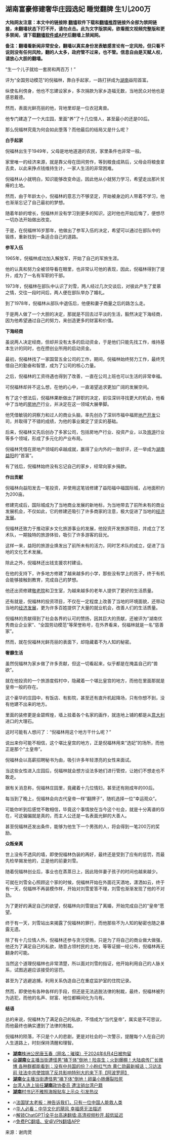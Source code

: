  <!-- 面包屑导航 --> <h2>湖南富豪修建奢华庄园选妃 睡觉翻牌 生1儿200万</h2> <p class="notice"><b>大陆网友注意：本文中的链接除 <a href="https://github.com/bannedbook/fanqiang" >翻墙</a>软件下载和<a href="https://github.com/killgcd/justmysocks/blob/master/README.md">翻墙推荐</a>链接外全部为禁网链接，未翻墙状态下打不开，请勿点击。此为文字版禁闻，欲看图文视频完整版和更多禁闻，请下载<a href="https://github.com/bannedbook/fanqiang">翻墙软件或APP</a>后翻墙上禁闻网。</p><p>备注：翻墙看新闻非常安全，翻墙以真实身份发表敏感言论有一定风险，但只看不说则没有任何风险，翻的人太多，政府管不过来，也不管。信息自由是天赋人权，请放心大胆的翻墙。</b></p>  <div class="entry"> <p>“生一个儿子就给一套房和两百万！”</p> <p>评为“全国劳动模范”的倪福林，靠白手起家，一路打拼成为<a href="https://www.bannedbook.org/bnews/tag/%e6%b9%96%e5%8d%97/" class="st_tag internal_tag" rel="tag" title="标签 湖南 下的日志">湖南</a>益阳首富。</p> <p>纵使名利傍身，他也不忘建设家乡，多次捐款为家乡造福无数，当地民众对他也是感恩戴德。</p> <p>然而，表面光鲜亮丽的他，背地里却是一位衣冠禽兽。</p> <p>他专门建造了一个大庄园，里面“养”了十几位情人，甚至最小的还是00后。</p> <p>那么倪福林究竟为何会如此堕落？而他最后的结局又是什么呢？</p> <p><strong>白手起家</strong></p> <p>倪福林出生于1949年，父母是地地道道的农民，家里条件也非常一般。</p> <p>家里唯一的经济来源，就是靠父母在田间劳作，等到粮食成熟后，父母会将粮食拿去卖，以此来挣点钱维持生计，一家人生活的非常困难。</p> <p>倪福林从小就明白，知识能够改变命运，因此他从小就努力学习，希望走出那片贫瘠的土地。</p> <p>然而，由于年龄太小，倪福林的意志力不够坚定，开始被身边的人带着不学习，他也渐渐忘记了自己最初的梦想。</p> <p>随着年龄的增长，倪福林并没有学习到更多的知识，这时他也开始后悔了，便想尽一切办法开始做出改变。</p> <p>于是，在倪福林16岁那年，他做出了参军入伍的决定，希望可以通过在部队中的锻炼，重新找到一条适合自己的道路。</p> <p><strong>参军入伍</strong></p> <p>1965年，倪福林成功加入解放军，开始了自己的军旅生涯。</p> <p>他的认真和努力全被领导看在眼里，也非常认可他的表现，因此，倪福林得到了提升，成为了一名有军职的干部。</p>  <p>1973年，倪福林在部队中认识了刘雪，两人经过几次交谈后，对彼此产生了爱慕之情，交往一段时间后，两人便在部队举办了婚礼。</p> <p>到了1978年，倪福林从部队中退伍后，他便和妻子商量之后的路怎么走。</p> <p>于是两人做了一个大胆的决定，那就是不回去过平淡的生活，毅然决定下海经商，因为他希望通过自己的努力，来创造更多的财富和价值。</p> <p><strong>下海经商</strong></p> <p>虽说两人决定经商，但却并没有太多的启动资金，于是他们只能先找工作，维持基本生计的同时，也在攒创业所用的启动资金。</p> <p>最初，倪福林找了一家国营五金公司的工作，期间，倪福林始终努力工作，最终凭借自己的勤奋和智慧，成为了公司的核心力量。</p> <p>之后，倪福林的工资待遇也得到了改善，一直在公司上班也可以生活的非常幸福。</p> <p>可倪福林却并不这么想，在他的心中，一直渴望追求更加广阔的发展空间。</p> <p>有了这个想法后，倪福林果断做出了辞职的决定，前往深圳寻找更大的机会，他看中了当地的<a href="https://www.bannedbook.org/bnews/tag/%e6%88%bf%e5%9c%b0%e4%ba%a7/" class="st_tag internal_tag" rel="tag" title="标签 房地产 下的日志">房地产</a>行业，并决定在这一领域大展拳脚。</p> <p>他凭借敏锐的洞察力和过人的商业头脑，率先创办了深圳市福中福房<a href="https://www.bannedbook.org/bnews/tag/%E5%9C%B0%E4%BA%A7%E5%BC%80%E5%8F%91/" class="st_tag internal_tag" rel="tag" title="标签 地产开发 下的日志">地产开发</a>公司，并取得了不错的成绩，为他的事业奠定了坚实的基础。</p> <p>后来，倪福林又先后创办了多家公司，包括房地产行业、投资产业，以及<a href="https://www.bannedbook.org/bnews/tag/%e6%97%85%e6%b8%b8/" class="st_tag internal_tag" rel="tag" title="标签 旅游 下的日志">旅游</a>行业等多个领域，形成了多元化的产业布局。</p> <p>倪福林凭借在房地产领域的卓越成就，赢得了业内外的一致好评，还一举成为<a href="https://www.bannedbook.org/bnews/tag/%E6%B9%96%E5%8D%97%E7%9B%8A%E9%98%B3/" class="st_tag internal_tag" rel="tag" title="标签 湖南益阳 下的日志">湖南益阳</a>的“首富”。</p> <p>有了钱后，倪福林始终没有忘记自己的家乡，经常向家乡捐款。</p> <p><strong>作出贡献</strong></p> <p>倪福林向益阳发去一笔投资，并使用这笔钱修建了益阳福中福国际城，占地面积约为200亩。</p> <p>修建完成后，国际城成为了当地商业发展的新地标，为当地带去了前所未有的商业发展机会，不仅如此，它的修建还吸引了许多商家的注意，极大促进了当地的<span class='wp_keywordlink'><a href="https://www.bannedbook.org/forum2/topic869.html" title="宪政、法治和经济发展——走向市场经济的制度保障" target="_blank">经济发展</a></span>。</p>  <p>倪福林还致力于推动家乡文化旅游事业的发展，他投资开发旅游项目，并成立了艺术队，一期独特的旅游体验，吸引了许多游客的目光。</p> <p>这样一来，益阳的旅游业焕发出了前所未有的活力，同时艺术队的成立，促进了当地的文化艺术发展。</p> <p>除此之外，倪福林还出钱支援农村建设。</p> <p>在他的支持下，许多地方修建了越来越多的小学，那些没有学上的孩子，终于有机会能够接触到教育，完成自己的梦想。</p> <p>他还出资修建<a href="https://www.bannedbook.org/bnews/tag/%E6%95%AC%E8%80%81%E9%99%A2/" class="st_tag internal_tag" rel="tag" title="标签 敬老院 下的日志">敬老院</a>和卫生室，为越来越多的老年人提供了更好的生活质量。</p> <p>还有就是，倪福林的投资项目，不仅在一定程度上改善了当地的环境面貌，还带动当地的<a href="https://www.bannedbook.org/bnews/tag/%E7%BB%8F%E6%B5%8E%E5%8F%91%E5%B1%95/" class="st_tag internal_tag" rel="tag" title="标签 经济发展 下的日志">经济发展</a>，更为许多百姓提供了大量的就业机会，改善人们的生活质量。</p> <p>倪福林的贡献得到了社会各界的认可的赞扬，因其巨大的贡献，还被评为“湖南优秀商业企业家”、“全国劳动模范”等荣誉称号，在外界看来，倪福林就是一名“慈善家”。</p> <p>然而，就在倪福林光鲜亮丽的表面下，却隐藏着不为人知的秘密。</p> <p><strong>奢靡生活</strong></p> <p>虽然倪福林为家乡做了许多贡献，但这一切看起来，似乎都是在掩盖自己的“兽欲”。</p> <p>就在他投资的一个旅游度假村中，隐藏着一个堪比皇宫的地方，而他在里面那就是皇帝一般的存在。</p> <p>这个豪华的庄园中，有饭店、有影院，甚至还有直升机起降场，只有你想不到，没有他建不出来的地方。</p> <p>里面的装修更是金碧辉煌，墙上挂着各个名家的画作，就连地上铺的都是从<a href="https://www.bannedbook.org/bnews/tag/%e6%84%8f%e5%a4%a7%e5%88%a9/" class="st_tag internal_tag" rel="tag" title="标签 意大利 下的日志">意大利</a>进口的大理石。</p> <p>这时可能有人想问了：“倪福林用这个地方干什么呢？”</p> <p>说出来你可能不相信，这个堪比皇宫的地方，正是倪福林用来“选妃”的场所，而他正是那个“土皇帝”。</p> <p>倪福林会以高薪招聘秘书为由，吸引许多年轻漂亮的女性来面试。</p>  <p>当这些女性进入庄园后，倪福林就会想方设法多她们进行管控，让她们不想走也不敢走。</p> <p>据有关消息称，倪福林庄园里，竟藏着十几位情妇，甚至还有刚成年的00后。</p> <p>每当到了晚上，倪福林会向古代皇帝一样“翻牌子”，随机选择一位“幸运观众”。</p> <p>可能你听到后感觉不敢相信，毕竟这个事情放在当今这个社会，就是十分离谱的存在，可这偏偏就是真的，而主人公还是一名表面光鲜的大善人。</p> <p>甚至倪福林还发出条件，能够为他生下一个男孩的人，将会得到一笔200万的奖励。</p> <p><strong>众叛亲离</strong></p> <p>世上没有不透风的墙，即使倪福林伪装的再好，最终还是受到了应有的惩罚，而最先检举揭发他的，正是他的前妻刘雪。</p> <p>随着倪福林创业后，事业也在蒸蒸日上，因此陪伴妻子孩子的时间也越来越少。</p> <p>可就在刘雪全心照顾这个家的时候，倪福林开始在外面花天酒地，潇洒如云，终于有一天，倪福林不再装模作样，开始对刘雪爱答不理，刘雪也渐渐发现了他的不对劲。</p> <p>为了更好的满足自己的欲望，倪福林向刘雪提出了离婚，开始完成自己的“皇帝”愿望。</p> <p>终于有一天，刘雪站出来揭露了倪福林的罪行，而他那些不为人知的秘密也随之暴露无遗。</p> <p>除了有十几位情人外，倪福林还参与贪污受贿，只是为了将自己的商业做大做强，他还为了满足自己的私欲，随意占领村民的土地，等等证据一经公布，倪福林再无翻身的可能。</p> <p>当然这个道理倪福林也非常清楚，所以面对刘雪的指证，他开始利用自己的人脉关系，试图逃避应该接受的惩罚。</p> <p>甚至为了逃避追捕，利用关系伪造自己在重症监护室的住院记录。</p> <p>然而，即使他有各种各样的手段，但还是无法逃脱法律的制裁，最终，倪福林被列为逃犯，而他的名声、财富、地位都瞬间化为乌有。</p> <p><strong>结语</strong></p>  <p>总的来说，倪福林为了满足自己的私欲，不惜成为“当代皇帝”，属实是不可思议，而他最终也确实遭到了法律的制裁。</p> <p>倪福林的陨落，不只是个人的悲剧，更是对社会的一次警示，提醒每个人在自己的人生道路上，时刻保持清醒和理智。</p> <!--<div id="taboola-mid-1"></div>--><ul class='op-related-articles' title='相关阅读'> <li><a href='https://www.bannedbook.org/bnews/weiquan/20240606/2046427.html' target='_blank'><b>湖南</b>株洲公民唐玉春&#65288;网名&#65306;璀璨&#65289;于2024年6月4日被拘留</a></li> <li><a href='https://www.bannedbook.org/bnews/bannedvideo/20240524/2040908.html' target='_blank'>😱<b>湖南</b>女主播当街遭怪男“捅下体”倒地！险丧生；火到爆棚！大陆疯传厂长微博 各种群都能看到；没有中共国的份？小粉红气炸 黄仁勋最新喊话；习访法前 驻法中共使馆挑了反共影响特别大的来下手【阿波罗网】</a></li> <li><a href='https://www.bannedbook.org/bnews/cbnews/20240524/2040562.html' target='_blank'><b>湖南</b>女主播当街遭怪男“捅下体”倒地！卵巢小肠爆裂险死</a></li> <li><a href='https://www.bannedbook.org/bnews/cbnews/20240523/2040291.html' target='_blank'>台湾人连上铭任<b>湖南</b>政协委员 遭注销台湾户籍</a></li> <li><a href='https://www.bannedbook.org/bnews/cbnews/20240521/2039652.html' target='_blank'><b>湖南</b>村书记不雅照海报贴车上示众 引发热议</a></li> </ul> <ul class="texttj"> <li>🔥<a href="https://www.bannedbook.org/bnews/ssgc/20230219/1850782.html" target="_blank">法国犹太老板：神告诉我们，只有一位中国人能救人类</a></li> <li>🔥<a href="https://www.bannedbook.org/bnews/comments/20220220/1694796.html" target="_blank">华人必看：中华文化的飓风 幸福感无法描述</a></li> <li>🔥<a href="https://github.com/bannedbook/fanqiang/wiki/V2ray%E6%9C%BA%E5%9C%BA" target="_blank">解锁ChatGPT|全平台高速翻墙:高清视频秒开,超低延迟</a></li> <li>🔥<a href="https://github.com/bannedbook/fanqiang/wiki/%E7%A6%81%E9%97%BB%E7%BD%91%E5%AE%89%E5%8D%93%E7%BF%BB%E5%A2%99%E6%96%B0%E9%97%BBAPP" target="_blank">免费PC翻墙、安卓VPN翻墙APP</a></li> </ul><p class="src-info">来源：谢肉煲 </p><a name='sharetosocial'></a> <div style="margin-bottom:5px;padding-bottom:5px;clear:both"> <div id="archive-pix-1" class="banner-ads"> <!-- AuctionX Display platform tag START --> <div id="27602x728x90x621x_ADSLOT1" clicktrack="%%CLICK_URL_ESC%%"></div>  <!-- AuctionX Display platform tag END --> </div> <div id="archive-pix-2" class="banner-ads"> <!-- AuctionX Display platform tag START --> <div id="27556x300x250x621x_ADSLOT1" clicktrack="%%CLICK_URL_ESC%%" style="margin:0 auto;text-align:center"></div>  <!-- AuctionX Display platform tag END --> </div> </div>  <div id="archive-pix-1" class="banner-ads"> <!-- AuctionX Display platform tag START --> <div id="27603x728x90x621x_ADSLOT1" clicktrack="%%CLICK_URL_ESC%%"></div>  <!-- AuctionX Display platform tag END --> </div> </div><!--END ENTRY--> 